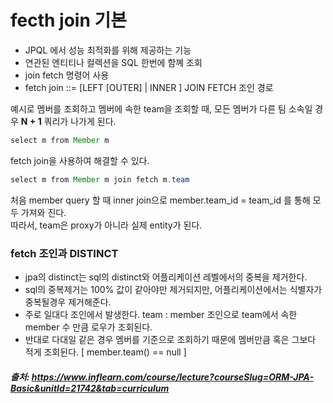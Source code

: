 # fecth join 기본


- JPQL 에서 성능 최적화를 위해 제공하는 기능
- 연관된 엔티티나 컬렉션을 SQL 한번에 함꼐 조회
- join fetch 명령어 사용
- fetch join ::= [LEFT [OUTER] | INNER ] JOIN FETCH 조인 경로

예시로 멤버를 조회하고 멤버에 속한 team을 조회할 때, 모든 멤버가 다른 팀 소속일 경우 **N + 1** 쿼리가 나가게 된다.
```java
select m from Member m
```

fetch join을 사용하여 해결할 수 있다.
```java
select m from Member m join fetch m.team
```
처음 member query 할 때 inner join으로 member.team_id = team_id 를 통해 모두 가져와 진다.    
따라서, team은 proxy가 아니라 실제 entity가 된다.


### fetch 조인과 DISTINCT
- jpa의 distinct는 sql의 distinct와 어플리케이션 레벨에서의 중복을 제거한다.     
- sql의 중복제거는 100% 값이 같아야만 제거되지만, 어플리케이션에서는 식별자가 중복될경우 제거해준다.
- 주로 일대다 조인에서 발생한다. team : member 조인으로 team에서 속한 member 수 만큼 로우가 조회된다.
- 반대로 다대일 같은 경우 멤버를 기준으로 조회하기 때문에 멤버만큼 혹은 그보다 적게 조회뒨다. [ member.team() == null ]

##### 출처: https://www.inflearn.com/course/lecture?courseSlug=ORM-JPA-Basic&unitId=21742&tab=curriculum

